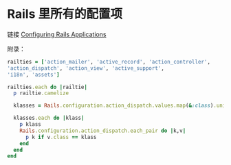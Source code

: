 # Rails 里所有的配置项

链接 [Configuring Rails Applications](http://edgeguides.rubyonrails.org/configuring.html)

附录：

```ruby
railties = ['action_mailer', 'active_record', 'action_controller',
'action_dispatch', 'action_view', 'active_support',
'i18n', 'assets']

railties.each do |railtie|
  p railtie.camelize

  klasses = Rails.configuration.action_dispatch.values.map(&:class).uniq

  klasses.each do |klass|
    p klass
    Rails.configuration.action_dispatch.each_pair do |k,v|
      p k if v.class == klass
    end
  end
end
```
